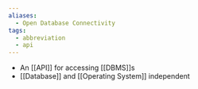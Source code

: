 ```yaml
---
aliases:
  - Open Database Connectivity
tags:
  - abbreviation
  - api
---
```

- An [[API]] for accessing [[DBMS]]s
- [[Database]] and [[Operating System]] independent